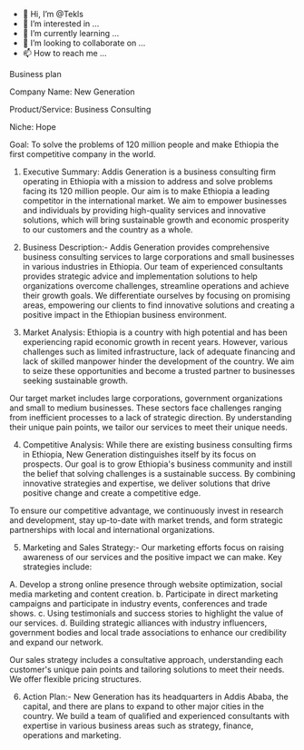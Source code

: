 - 👋 Hi, I’m @Tekls
- 👀 I’m interested in ...
- 🌱 I’m currently learning ...
- 💞️ I’m looking to collaborate on ...
- 📫 How to reach me ...

<!---
Tekls/Tekls is a ✨ special ✨ repository because its `README.md` (this file) appears on your GitHub profile.
You can click the Preview link to take a look at your changes.
--->
Business plan

Company Name: New Generation

Product/Service: Business Consulting

Niche: Hope

Goal: To solve the problems of 120 million people and make Ethiopia the first competitive company in the world.

1. Executive Summary:
Addis Generation is a business consulting firm operating in Ethiopia with a mission to address and solve problems facing its 120 million people. Our aim is to make Ethiopia a leading competitor in the international market. We aim to empower businesses and individuals by providing high-quality services and innovative solutions, which will bring sustainable growth and economic prosperity to our customers and the country as a whole.

2. Business Description:-
Addis Generation provides comprehensive business consulting services to large corporations and small businesses in various industries in Ethiopia. Our team of experienced consultants provides strategic advice and implementation solutions to help organizations overcome challenges, streamline operations and achieve their growth goals. We differentiate ourselves by focusing on promising areas, empowering our clients to find innovative solutions and creating a positive impact in the Ethiopian business environment.

3. Market Analysis:
Ethiopia is a country with high potential and has been experiencing rapid economic growth in recent years. However, various challenges such as limited infrastructure, lack of adequate financing and lack of skilled manpower hinder the development of the country. We aim to seize these opportunities and become a trusted partner to businesses seeking sustainable growth.

Our target market includes large corporations, government organizations and small to medium businesses. These sectors face challenges ranging from inefficient processes to a lack of strategic direction. By understanding their unique pain points, we tailor our services to meet their unique needs.

4. Competitive Analysis:
While there are existing business consulting firms in Ethiopia, New Generation distinguishes itself by its focus on prospects. Our goal is to grow Ethiopia's business community and instill the belief that solving challenges is a sustainable success. By combining innovative strategies and expertise, we deliver solutions that drive positive change and create a competitive edge.

To ensure our competitive advantage, we continuously invest in research and development, stay up-to-date with market trends, and form strategic partnerships with local and international organizations.

5. Marketing and Sales Strategy:-
Our marketing efforts focus on raising awareness of our services and the positive impact we can make. Key strategies include:

A. Develop a strong online presence through website optimization, social media marketing and content creation.
b. Participate in direct marketing campaigns and participate in industry events, conferences and trade shows.
c. Using testimonials and success stories to highlight the value of our services.
d. Building strategic alliances with industry influencers, government bodies and local trade associations to enhance our credibility and expand our network.

Our sales strategy includes a consultative approach, understanding each customer's unique pain points and tailoring solutions to meet their needs. We offer flexible pricing structures.

6. Action Plan:-
New Generation has its headquarters in Addis Ababa, the capital, and there are plans to expand to other major cities in the country. We build a team of qualified and experienced consultants with expertise in various business areas such as strategy, finance, operations and marketing. 
